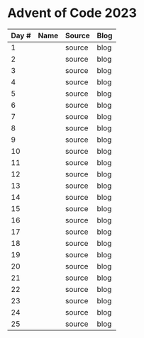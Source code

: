 # Advent of Code 2023

| Day # | Name                                   | Source | Blog |
|-------|----------------------------------------|--------|------|
| 1     |                                        | source | blog |
| 2     |                                        | source | blog |
| 3     |                                        | source | blog |
| 4     |                                        | source | blog |
| 5     |                                        | source | blog |
| 6     |                                        | source | blog |
| 7     |                                        | source | blog |
| 8     |                                        | source | blog |
| 9     |                                        | source | blog |
| 10    |                                        | source | blog |
| 11    |                                        | source | blog |
| 12    |                                        | source | blog |
| 13    |                                        | source | blog |
| 14    |                                        | source | blog |
| 15    |                                        | source | blog |
| 16    |                                        | source | blog |
| 17    |                                        | source | blog |
| 18    |                                        | source | blog |
| 19    |                                        | source | blog |
| 20    |                                        | source | blog |
| 21    |                                        | source | blog |
| 22    |                                        | source | blog |
| 23    |                                        | source | blog |
| 24    |                                        | source | blog |
| 25    |                                        | source | blog |
